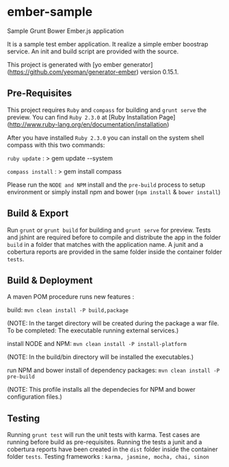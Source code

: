 # ember-sample
Sample Grunt Bower Ember.js application

It is a sample test ember application. It realize a simple ember boostrap service.
An init and build script are provided with the source.

This project is generated with [yo ember generator] (https://github.com/yeoman/generator-ember)
version 0.15.1.

## Pre-Requisites

This project requires `Ruby` and `compass` for building and `grunt serve` the preview.
You can find `Ruby 2.3.0` at [Ruby Installation Page] (http://www.ruby-lang.org/en/documentation/installation)

After you have installed `Ruby 2.3.0` you can install on the system shell compass with this two commands:

`ruby update` : > gem update --system

`compass install` : > gem install compass

Please run the `NODE and NPM` install and the `pre-build` process to setup environment or simply install npm and bower (`npm install` & `bower install`)

## Build & Export

Run `grunt` or `grunt build` for building and `grunt serve` for preview.
Tests and jshint are required before to compile and distribute the app in the folder `build` in a folder that matches with the application name. A junit and a cobertura reports are provided in the same folder inside the container folder `tests`.


## Build & Deployment

A maven POM procedure runs new features :

build:
`mvn clean install -P build,package`

(NOTE: In the target directory will be created during the package a war file. To be completed: The executable running external services.)

install NODE and NPM:
`mvn clean install -P install-platform`

(NOTE: In the build/bin directory will be installed the executables.)

run NPM and bower install of dependency packages:
`mvn clean install -P pre-build`

(NOTE: This profile installs all the dependecies for NPM and bower configuration files.)


## Testing

Running `grunt test` will run the unit tests with karma. Test cases are running before build as pre-requisites.
Running the tests a junit and a cobertura reports have been created  in the `dist` folder inside the container folder `tests`.
Testing frameworks : `karma, jasmine, mocha, chai, sinon`
